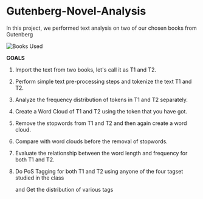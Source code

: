 # Gutenberg-Novel-Analysis
In this project, we performed text analysis on two of our chosen books from Gutenberg

![Books Used](https://user-images.githubusercontent.com/65908705/107999517-8dc02e00-700d-11eb-961b-8e64e012d5db.png)

**GOALS**

1.  Import the text from two books, let's call it as T1 and T2.
    
2.  Perform simple text pre-processing steps and tokenize the text T1 and T2.
    
3.  Analyze the frequency distribution of tokens in T1 and T2 separately.
    
4.  Create a Word Cloud of T1 and T2 using the token that you have got.
    
5.  Remove the stopwords from T1 and T2 and then again create a word cloud.
    
6.  Compare with word clouds before the removal of stopwords.
    
7.  Evaluate the relationship between the word length and frequency for both T1 and T2.
    
8.  Do PoS Tagging for both T1 and T2 using anyone of the four tagset studied in the class
    
    and Get the distribution of various tags
